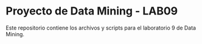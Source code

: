 # Proyecto de Data Mining - LAB09

Este repositorio contiene los archivos y scripts para el laboratorio 9 de Data Mining.